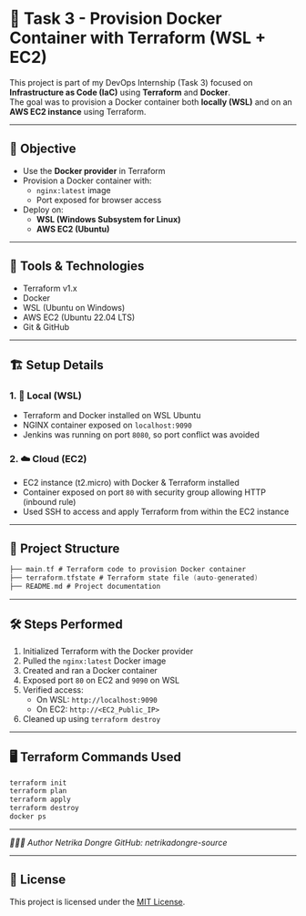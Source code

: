 # 🚀 Task 3 - Provision Docker Container with Terraform (WSL + EC2)

This project is part of my DevOps Internship (Task 3) focused on **Infrastructure as Code (IaC)** using **Terraform** and **Docker**.  
The goal was to provision a Docker container both **locally (WSL)** and on an **AWS EC2 instance** using Terraform.

---

## 🎯 Objective

- Use the **Docker provider** in Terraform
- Provision a Docker container with:
  - `nginx:latest` image
  - Port exposed for browser access
- Deploy on:
  - **WSL (Windows Subsystem for Linux)**
  - **AWS EC2 (Ubuntu)**

---

## 🧰 Tools & Technologies

- Terraform v1.x
- Docker
- WSL (Ubuntu on Windows)
- AWS EC2 (Ubuntu 22.04 LTS)
- Git & GitHub

---

## 🏗️ Setup Details

### 1. 🔧 Local (WSL)
- Terraform and Docker installed on WSL Ubuntu
- NGINX container exposed on `localhost:9090`
- Jenkins was running on port `8080`, so port conflict was avoided

### 2. ☁️ Cloud (EC2)
- EC2 instance (t2.micro) with Docker & Terraform installed
- Container exposed on port `80` with security group allowing HTTP (inbound rule)
- Used SSH to access and apply Terraform from within the EC2 instance

---

## 📂 Project Structure

```go
├── main.tf # Terraform code to provision Docker container
├── terraform.tfstate # Terraform state file (auto-generated)
├── README.md # Project documentation
```
---

## 🛠 Steps Performed

1. Initialized Terraform with the Docker provider
2. Pulled the `nginx:latest` Docker image
3. Created and ran a Docker container
4. Exposed port `80` on EC2 and `9090` on WSL
5. Verified access:
   - On WSL: `http://localhost:9090`
   - On EC2: `http://<EC2_Public_IP>`
6. Cleaned up using `terraform destroy`

---

## 🖥️ Terraform Commands Used

```bash
terraform init
terraform plan
terraform apply
terraform destroy
docker ps
```
---

*🙋🏻‍♀️ Author
Netrika Dongre
GitHub: netrikadongre-source*

---

## 📄 License

This project is licensed under the [MIT License](LICENSE).
